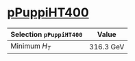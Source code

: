 # [pPuppiHT400](../Phase2Menu_Legacy/PuppiHT400.html)

| Selection `pPuppiHT400`                                           | Value                                 |
|-------------------------------------------------------------------|---------------------------------------|
| Minimum $H_T$                                                     | 316.3 GeV                             |
